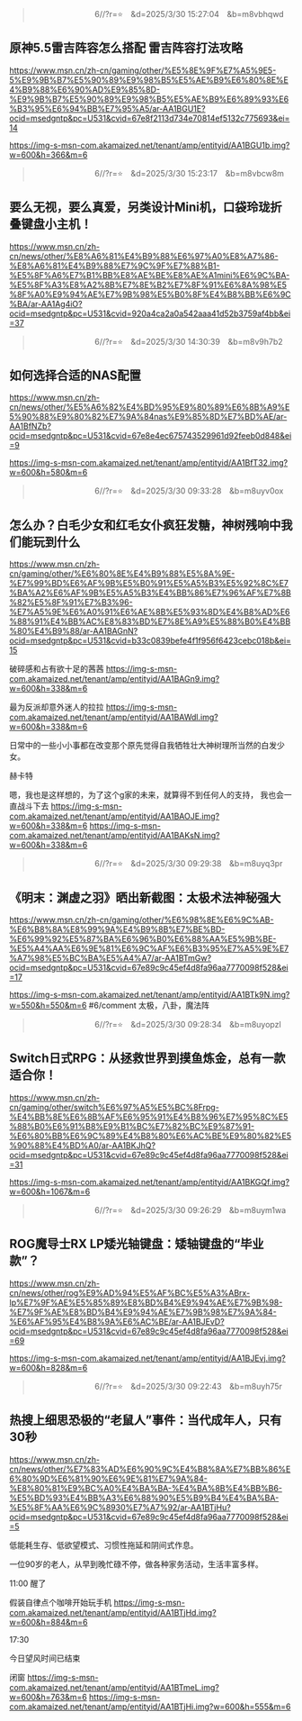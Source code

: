 
>　　　　　　　　6//?r=⭐　&d=2025/3/30 15:27:04　&b=m8vbhqwd
## 原神5.5雷吉阵容怎么搭配 雷吉阵容打法攻略
https://www.msn.cn/zh-cn/gaming/other/%E5%8E%9F%E7%A5%9E5-5%E9%9B%B7%E5%90%89%E9%98%B5%E5%AE%B9%E6%80%8E%E4%B9%88%E6%90%AD%E9%85%8D-%E9%9B%B7%E5%90%89%E9%98%B5%E5%AE%B9%E6%89%93%E6%B3%95%E6%94%BB%E7%95%A5/ar-AA1BGU1E?ocid=msedgntp&pc=U531&cvid=67e8f2113d734e70814ef5132c775693&ei=14

https://img-s-msn-com.akamaized.net/tenant/amp/entityid/AA1BGU1b.img?w=600&h=366&m=6

>　　　　　　　　6//?r=⭐　&d=2025/3/30 15:23:17　&b=m8vbcw8m
## 要么无视，要么真爱，另类设计Mini机，口袋玲珑折叠键盘小主机！
https://www.msn.cn/zh-cn/news/other/%E8%A6%81%E4%B9%88%E6%97%A0%E8%A7%86-%E8%A6%81%E4%B9%88%E7%9C%9F%E7%88%B1-%E5%8F%A6%E7%B1%BB%E8%AE%BE%E8%AE%A1mini%E6%9C%BA-%E5%8F%A3%E8%A2%8B%E7%8E%B2%E7%8F%91%E6%8A%98%E5%8F%A0%E9%94%AE%E7%9B%98%E5%B0%8F%E4%B8%BB%E6%9C%BA/ar-AA1Ag4iO?ocid=msedgntp&pc=U531&cvid=920a4ca2a0a542aaa41d52b3759af4bb&ei=37

>　　　　　　　　6//?r=⭐　&d=2025/3/30 14:30:39　&b=m8v9h7b2
## 如何选择合适的NAS配置
https://www.msn.cn/zh-cn/news/other/%E5%A6%82%E4%BD%95%E9%80%89%E6%8B%A9%E5%90%88%E9%80%82%E7%9A%84nas%E9%85%8D%E7%BD%AE/ar-AA1BfNZb?ocid=msedgntp&pc=U531&cvid=67e8e4ec675743529961d92feeb0d848&ei=9

https://img-s-msn-com.akamaized.net/tenant/amp/entityid/AA1BfT32.img?w=600&h=580&m=6

>　　　　　　　　6//?r=⭐　&d=2025/3/30 09:33:28　&b=m8uyv0ox
## 怎么办？白毛少女和红毛女仆疯狂发糖，神树残响中我们能玩到什么
https://www.msn.cn/zh-cn/gaming/other/%E6%80%8E%E4%B9%88%E5%8A%9E-%E7%99%BD%E6%AF%9B%E5%B0%91%E5%A5%B3%E5%92%8C%E7%BA%A2%E6%AF%9B%E5%A5%B3%E4%BB%86%E7%96%AF%E7%8B%82%E5%8F%91%E7%B3%96-%E7%A5%9E%E6%A0%91%E6%AE%8B%E5%93%8D%E4%B8%AD%E6%88%91%E4%BB%AC%E8%83%BD%E7%8E%A9%E5%88%B0%E4%BB%80%E4%B9%88/ar-AA1BAGnN?ocid=msedgntp&pc=U531&cvid=b33c0839befe4f1f956f6423cebc018b&ei=15

破碎感和占有欲十足的茜茜
https://img-s-msn-com.akamaized.net/tenant/amp/entityid/AA1BAGn9.img?w=600&h=338&m=6

最为反派却意外迷人的拉拉
https://img-s-msn-com.akamaized.net/tenant/amp/entityid/AA1BAWdl.img?w=600&h=338&m=6

日常中的一些小小事都在改变那个原先觉得自我牺牲壮大神树理所当然的白发少女。

赫卡特

嗯，我也是这样想的，为了这个g家的未来，就算得不到任何人的支持， 我也会一直战斗下去
https://img-s-msn-com.akamaized.net/tenant/amp/entityid/AA1BAOJE.img?w=600&h=338&m=6
https://img-s-msn-com.akamaized.net/tenant/amp/entityid/AA1BAKsN.img?w=600&h=338&m=6

>　　　　　　　　6//?r=⭐　&d=2025/3/30 09:29:38　&b=m8uyq3pr
## 《明末：渊虚之羽》晒出新截图：太极术法神秘强大
https://www.msn.cn/zh-cn/gaming/other/%E6%98%8E%E6%9C%AB-%E6%B8%8A%E8%99%9A%E4%B9%8B%E7%BE%BD-%E6%99%92%E5%87%BA%E6%96%B0%E6%88%AA%E5%9B%BE-%E5%A4%AA%E6%9E%81%E6%9C%AF%E6%B3%95%E7%A5%9E%E7%A7%98%E5%BC%BA%E5%A4%A7/ar-AA1BTmGw?ocid=msedgntp&pc=U531&cvid=67e89c9c45ef4d8fa96aa7770098f528&ei=17

https://img-s-msn-com.akamaized.net/tenant/amp/entityid/AA1BTk9N.img?w=550&h=550&m=6
#6/comment 太极，八卦，魔法阵

>　　　　　　　　6//?r=⭐　&d=2025/3/30 09:28:34　&b=m8uyopzl
## Switch日式RPG：从拯救世界到摸鱼炼金，总有一款适合你！
https://www.msn.cn/zh-cn/gaming/other/switch%E6%97%A5%E5%BC%8Frpg-%E4%BB%8E%E6%8B%AF%E6%95%91%E4%B8%96%E7%95%8C%E5%88%B0%E6%91%B8%E9%B1%BC%E7%82%BC%E9%87%91-%E6%80%BB%E6%9C%89%E4%B8%80%E6%AC%BE%E9%80%82%E5%90%88%E4%BD%A0/ar-AA1BKJhQ?ocid=msedgntp&pc=U531&cvid=67e89c9c45ef4d8fa96aa7770098f528&ei=31

https://img-s-msn-com.akamaized.net/tenant/amp/entityid/AA1BKGQf.img?w=600&h=1067&m=6

>　　　　　　　　6//?r=⭐　&d=2025/3/30 09:26:29　&b=m8uym1wa
## ROG魔导士RX LP矮光轴键盘：矮轴键盘的“毕业款”？
https://www.msn.cn/zh-cn/news/other/rog%E9%AD%94%E5%AF%BC%E5%A3%ABrx-lp%E7%9F%AE%E5%85%89%E8%BD%B4%E9%94%AE%E7%9B%98-%E7%9F%AE%E8%BD%B4%E9%94%AE%E7%9B%98%E7%9A%84-%E6%AF%95%E4%B8%9A%E6%AC%BE/ar-AA1BJEvD?ocid=msedgntp&pc=U531&cvid=67e89c9c45ef4d8fa96aa7770098f528&ei=69

https://img-s-msn-com.akamaized.net/tenant/amp/entityid/AA1BJEvj.img?w=600&h=828&m=6

>　　　　　　　　6//?r=⭐　&d=2025/3/30 09:22:43　&b=m8uyh75r
## 热搜上细思恐极的“老鼠人”事件：当代成年人，只有30秒
https://www.msn.cn/zh-cn/news/other/%E7%83%AD%E6%90%9C%E4%B8%8A%E7%BB%86%E6%80%9D%E6%81%90%E6%9E%81%E7%9A%84-%E8%80%81%E9%BC%A0%E4%BA%BA-%E4%BA%8B%E4%BB%B6-%E5%BD%93%E4%BB%A3%E6%88%90%E5%B9%B4%E4%BA%BA-%E5%8F%AA%E6%9C%8930%E7%A7%92/ar-AA1BTjHu?ocid=msedgntp&pc=U531&cvid=67e89c9c45ef4d8fa96aa7770098f528&ei=5

低能耗生存、低欲望模式、习惯性拖延和阴间式作息。

一位90岁的老人，从早到晚忙碌不停，做各种家务活动，生活丰富多样。

11:00 醒了

假装自律点个咖啡开始玩手机
https://img-s-msn-com.akamaized.net/tenant/amp/entityid/AA1BTjHd.img?w=600&h=884&m=6

17:30

今日望风时间已结束

闭窗
https://img-s-msn-com.akamaized.net/tenant/amp/entityid/AA1BTmeL.img?w=600&h=763&m=6
https://img-s-msn-com.akamaized.net/tenant/amp/entityid/AA1BTjHi.img?w=600&h=555&m=6
